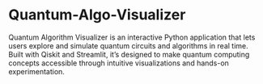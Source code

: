 # Quantum-Algo-Visualizer
Quantum Algorithm Visualizer is an interactive Python application that lets users explore and simulate quantum circuits and algorithms in real time. Built with Qiskit and Streamlit, it’s designed to make quantum computing concepts accessible through intuitive visualizations and hands-on experimentation.
